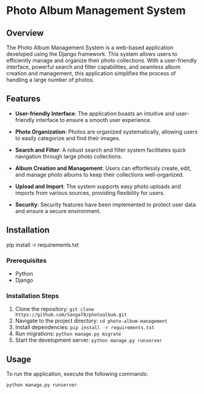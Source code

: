 # Photo Album Management System

## Overview

The Photo Album Management System is a web-based application developed using the Django framework. This system allows users to efficiently manage and organize their photo collections. With a user-friendly interface, powerful search and filter capabilities, and seamless album creation and management, this application simplifies the process of handling a large number of photos.

## Features

- **User-friendly Interface**: The application boasts an intuitive and user-friendly interface to ensure a smooth user experience.

- **Photo Organization**: Photos are organized systematically, allowing users to easily categorize and find their images.

- **Search and Filter**: A robust search and filter system facilitates quick navigation through large photo collections.

- **Album Creation and Management**: Users can effortlessly create, edit, and manage photo albums to keep their collections well-organized.

- **Upload and Import**: The system supports easy photo uploads and imports from various sources, providing flexibility for users.

- **Security**: Security features have been implemented to protect user data and ensure a secure environment.

## Installation
   pip install -r requirements.txt

### Prerequisites

- Python
- Django


### Installation Steps

1. Clone the repository: `git clone https://github.com/Sanga78/photoalbum.git`
2. Navigate to the project directory: `cd photo-album-management`
3. Install dependencies: `pip install -r requirements.txt`
4. Run migrations: `python manage.py migrate`
5. Start the development server: `python manage.py runserver`

## Usage

To run the application, execute the following commands:

```bash
python manage.py runserver
